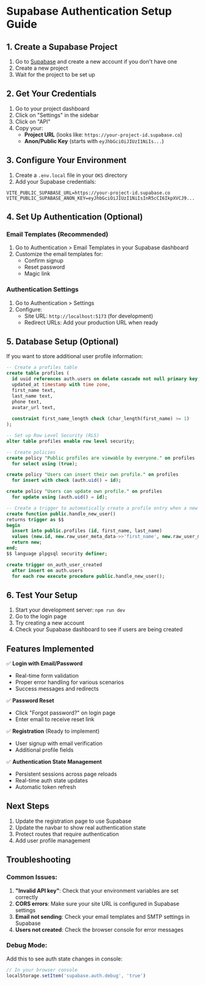 # Supabase Authentication Setup Guide

## 1. Create a Supabase Project

1. Go to [Supabase](https://supabase.com) and create a new account if you don't have one
2. Create a new project
3. Wait for the project to be set up

## 2. Get Your Credentials

1. Go to your project dashboard
2. Click on "Settings" in the sidebar
3. Click on "API" 
4. Copy your:
   - **Project URL** (looks like: `https://your-project-id.supabase.co`)
   - **Anon/Public Key** (starts with `eyJhbGciOiJIUzI1NiIs...`)

## 3. Configure Your Environment

1. Create a `.env.local` file in your `OKS` directory
2. Add your Supabase credentials:

```env
VITE_PUBLIC_SUPABASE_URL=https://your-project-id.supabase.co
VITE_PUBLIC_SUPABASE_ANON_KEY=eyJhbGciOiJIUzI1NiIsInR5cCI6IkpXVCJ9...
```

## 4. Set Up Authentication (Optional)

### Email Templates (Recommended)
1. Go to Authentication > Email Templates in your Supabase dashboard
2. Customize the email templates for:
   - Confirm signup
   - Reset password
   - Magic link

### Authentication Settings
1. Go to Authentication > Settings
2. Configure:
   - Site URL: `http://localhost:5173` (for development)
   - Redirect URLs: Add your production URL when ready

## 5. Database Setup (Optional)

If you want to store additional user profile information:

```sql
-- Create a profiles table
create table profiles (
  id uuid references auth.users on delete cascade not null primary key,
  updated_at timestamp with time zone,
  first_name text,
  last_name text,
  phone text,
  avatar_url text,
  
  constraint first_name_length check (char_length(first_name) >= 1)
);

-- Set up Row Level Security (RLS)
alter table profiles enable row level security;

-- Create policies
create policy "Public profiles are viewable by everyone." on profiles
  for select using (true);

create policy "Users can insert their own profile." on profiles
  for insert with check (auth.uid() = id);

create policy "Users can update own profile." on profiles
  for update using (auth.uid() = id);

-- Create a trigger to automatically create a profile entry when a new user signs up
create function public.handle_new_user()
returns trigger as $$
begin
  insert into public.profiles (id, first_name, last_name)
  values (new.id, new.raw_user_meta_data->>'first_name', new.raw_user_meta_data->>'last_name');
  return new;
end;
$$ language plpgsql security definer;

create trigger on_auth_user_created
  after insert on auth.users
  for each row execute procedure public.handle_new_user();
```

## 6. Test Your Setup

1. Start your development server: `npm run dev`
2. Go to the login page
3. Try creating a new account
4. Check your Supabase dashboard to see if users are being created

## Features Implemented

✅ **Login with Email/Password**
- Real-time form validation
- Proper error handling for various scenarios
- Success messages and redirects

✅ **Password Reset**
- Click "Forgot password?" on login page
- Enter email to receive reset link

✅ **Registration** (Ready to implement)
- User signup with email verification
- Additional profile fields

✅ **Authentication State Management**
- Persistent sessions across page reloads
- Real-time auth state updates
- Automatic token refresh

## Next Steps

1. Update the registration page to use Supabase
2. Update the navbar to show real authentication state
3. Protect routes that require authentication
4. Add user profile management

## Troubleshooting

### Common Issues:

1. **"Invalid API key"**: Check that your environment variables are set correctly
2. **CORS errors**: Make sure your site URL is configured in Supabase settings
3. **Email not sending**: Check your email templates and SMTP settings in Supabase
4. **Users not created**: Check the browser console for error messages

### Debug Mode:

Add this to see auth state changes in console:
```javascript
// In your browser console
localStorage.setItem('supabase.auth.debug', 'true')
```